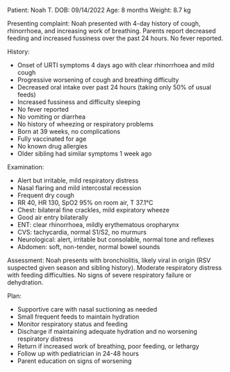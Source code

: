 Patient: Noah T.
DOB: 09/14/2022
Age: 8 months
Weight: 8.7 kg

Presenting complaint:
Noah presented with 4-day history of cough, rhinorrhoea, and increasing work of breathing. Parents report decreased feeding and increased fussiness over the past 24 hours. No fever reported.

History:
- Onset of URTI symptoms 4 days ago with clear rhinorrhoea and mild cough
- Progressive worsening of cough and breathing difficulty
- Decreased oral intake over past 24 hours (taking only 50% of usual feeds)
- Increased fussiness and difficulty sleeping
- No fever reported
- No vomiting or diarrhea
- No history of wheezing or respiratory problems
- Born at 39 weeks, no complications
- Fully vaccinated for age
- No known drug allergies
- Older sibling had similar symptoms 1 week ago

Examination:
- Alert but irritable, mild respiratory distress
- Nasal flaring and mild intercostal recession
- Frequent dry cough
- RR 40, HR 130, SpO2 95% on room air, T 37.1°C
- Chest: bilateral fine crackles, mild expiratory wheeze
- Good air entry bilaterally
- ENT: clear rhinorrhoea, mildly erythematous oropharynx
- CVS: tachycardia, normal S1/S2, no murmurs
- Neurological: alert, irritable but consolable, normal tone and reflexes
- Abdomen: soft, non-tender, normal bowel sounds

Assessment:
Noah presents with bronchiolitis, likely viral in origin (RSV suspected given season and sibling history). Moderate respiratory distress with feeding difficulties. No signs of severe respiratory failure or dehydration.

Plan:
- Supportive care with nasal suctioning as needed
- Small frequent feeds to maintain hydration
- Monitor respiratory status and feeding
- Discharge if maintaining adequate hydration and no worsening respiratory distress
- Return if increased work of breathing, poor feeding, or lethargy
- Follow up with pediatrician in 24-48 hours
- Parent education on signs of worsening 